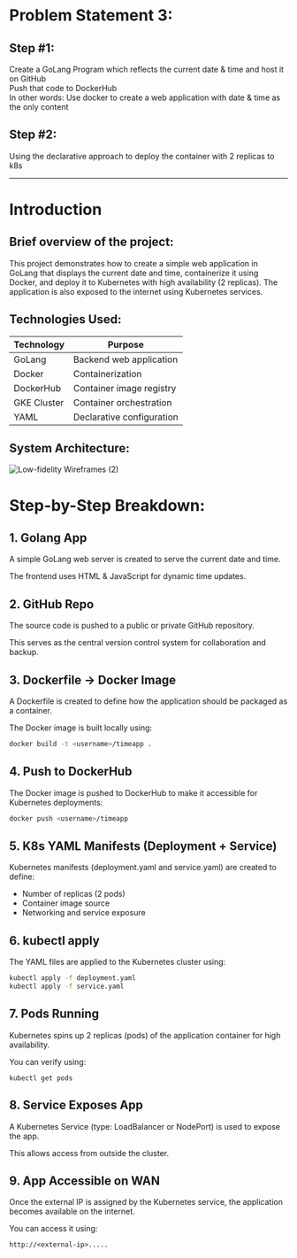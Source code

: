 
# Problem Statement 3:

##  Step #1:
Create a GoLang Program which reflects the current date & time and host it on GitHub  
Push that code to DockerHub  
In other words: Use docker to create a web application with date & time as the only content  

## Step #2:
Using the declarative approach to deploy the container with 2 replicas to k8s  


------------------------------------------------------------------------------------------

#   Introduction

## Brief overview of the project:

This project demonstrates how to create a simple web application in GoLang that displays the current date and time, containerize it using Docker, and deploy it to Kubernetes with high availability (2 replicas). The application is also exposed to the internet using Kubernetes services.

## Technologies Used:

| Technology   | Purpose                    |
|--------------|-----------------------------|
| GoLang       | Backend web application     |
| Docker       | Containerization            |
| DockerHub    | Container image registry    |
| GKE Cluster  | Container orchestration     |
| YAML         | Declarative configuration   |

## System Architecture:


![Low-fidelity Wireframes (2)](https://github.com/user-attachments/assets/6606eded-2edd-40d0-8644-281aecefeb37)

# Step-by-Step Breakdown:

## 1. Golang App  
A simple GoLang web server is created to serve the current date and time.  

The frontend uses HTML & JavaScript for dynamic time updates.

## 2. GitHub Repo  
The source code is pushed to a public or private GitHub repository.  

This serves as the central version control system for collaboration and backup.

## 3. Dockerfile → Docker Image  
A Dockerfile is created to define how the application should be packaged as a container.  

The Docker image is built locally using:

```bash
docker build -t <username>/timeapp .
```
## 4. Push to DockerHub
The Docker image is pushed to DockerHub to make it accessible for Kubernetes deployments:

```bash
docker push <username>/timeapp
```
## 5. K8s YAML Manifests (Deployment + Service)

Kubernetes manifests (deployment.yaml and service.yaml) are created to define:

- Number of replicas (2 pods)
- Container image source
- Networking and service exposure

## 6. kubectl apply

The YAML files are applied to the Kubernetes cluster using:

```bash
kubectl apply -f deployment.yaml  
kubectl apply -f service.yaml
```
## 7. Pods Running
Kubernetes spins up 2 replicas (pods) of the application container for high availability.

You can verify using:
```
kubectl get pods
```
## 8. Service Exposes App
A Kubernetes Service (type: LoadBalancer or NodePort) is used to expose the app.

This allows access from outside the cluster.

## 9. App Accessible on WAN
Once the external IP is assigned by the Kubernetes service, the application becomes available on the internet.

You can access it using:
```
http://<external-ip>.....
```
